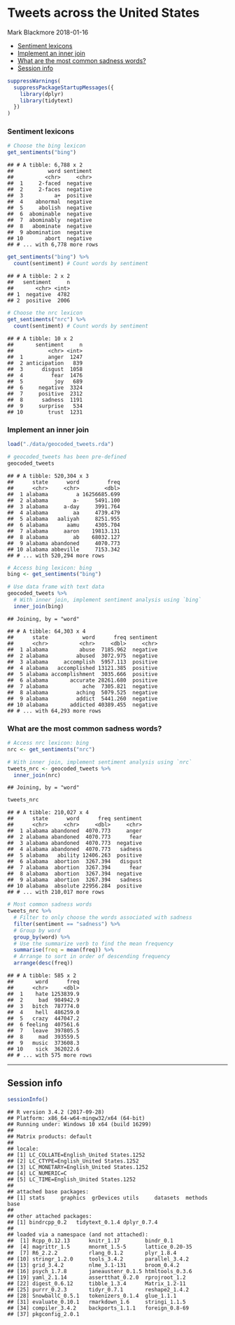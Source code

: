 Tweets across the United States
================
Mark Blackmore
2018-01-16

-   [Sentiment lexicons](#sentiment-lexicons)
-   [Implement an inner join](#implement-an-inner-join)
-   [What are the most common sadness words?](#what-are-the-most-common-sadness-words)
-   [Session info](#session-info)

``` r
suppressWarnings(
  suppressPackageStartupMessages({
    library(dplyr)
    library(tidytext)
  })
)
```

### Sentiment lexicons

``` r
# Choose the bing lexicon
get_sentiments("bing") 
```

    ## # A tibble: 6,788 x 2
    ##           word sentiment
    ##          <chr>     <chr>
    ##  1     2-faced  negative
    ##  2     2-faces  negative
    ##  3          a+  positive
    ##  4    abnormal  negative
    ##  5     abolish  negative
    ##  6  abominable  negative
    ##  7  abominably  negative
    ##  8   abominate  negative
    ##  9 abomination  negative
    ## 10       abort  negative
    ## # ... with 6,778 more rows

``` r
get_sentiments("bing") %>%
  count(sentiment) # Count words by sentiment
```

    ## # A tibble: 2 x 2
    ##   sentiment     n
    ##       <chr> <int>
    ## 1  negative  4782
    ## 2  positive  2006

``` r
# Choose the nrc lexicon
get_sentiments("nrc") %>%
  count(sentiment) # Count words by sentiment
```

    ## # A tibble: 10 x 2
    ##       sentiment     n
    ##           <chr> <int>
    ##  1        anger  1247
    ##  2 anticipation   839
    ##  3      disgust  1058
    ##  4         fear  1476
    ##  5          joy   689
    ##  6     negative  3324
    ##  7     positive  2312
    ##  8      sadness  1191
    ##  9     surprise   534
    ## 10        trust  1231

### Implement an inner join

``` r
load("./data/geocoded_tweets.rda")

# geocoded_tweets has been pre-defined
geocoded_tweets
```

    ## # A tibble: 520,304 x 3
    ##      state      word         freq
    ##      <chr>     <chr>        <dbl>
    ##  1 alabama         a 16256685.699
    ##  2 alabama        a-     5491.100
    ##  3 alabama     a-day     3991.764
    ##  4 alabama        aa     4739.479
    ##  5 alabama   aaliyah     8251.955
    ##  6 alabama      aamu     4305.704
    ##  7 alabama     aaron    19813.131
    ##  8 alabama        ab    68032.127
    ##  9 alabama abandoned     4070.773
    ## 10 alabama abbeville     7153.342
    ## # ... with 520,294 more rows

``` r
# Access bing lexicon: bing
bing <- get_sentiments("bing")

# Use data frame with text data
geocoded_tweets %>%
  # With inner join, implement sentiment analysis using `bing`
  inner_join(bing)
```

    ## Joining, by = "word"

    ## # A tibble: 64,303 x 4
    ##      state           word      freq sentiment
    ##      <chr>          <chr>     <dbl>     <chr>
    ##  1 alabama          abuse  7185.962  negative
    ##  2 alabama         abused  3072.975  negative
    ##  3 alabama     accomplish  5957.113  positive
    ##  4 alabama   accomplished 13121.385  positive
    ##  5 alabama accomplishment  3035.666  positive
    ##  6 alabama       accurate 28261.680  positive
    ##  7 alabama           ache  7305.821  negative
    ##  8 alabama         aching  5079.525  negative
    ##  9 alabama         addict  5441.260  negative
    ## 10 alabama       addicted 40389.455  negative
    ## # ... with 64,293 more rows

### What are the most common sadness words?

``` r
# Access nrc lexicon: bing
nrc <- get_sentiments("nrc")

# With inner join, implement sentiment analysis using `nrc`
tweets_nrc <- geocoded_tweets %>% 
  inner_join(nrc)
```

    ## Joining, by = "word"

``` r
tweets_nrc
```

    ## # A tibble: 210,027 x 4
    ##      state      word      freq sentiment
    ##      <chr>     <chr>     <dbl>     <chr>
    ##  1 alabama abandoned  4070.773     anger
    ##  2 alabama abandoned  4070.773      fear
    ##  3 alabama abandoned  4070.773  negative
    ##  4 alabama abandoned  4070.773   sadness
    ##  5 alabama   ability 12406.263  positive
    ##  6 alabama  abortion  3267.394   disgust
    ##  7 alabama  abortion  3267.394      fear
    ##  8 alabama  abortion  3267.394  negative
    ##  9 alabama  abortion  3267.394   sadness
    ## 10 alabama  absolute 22956.284  positive
    ## # ... with 210,017 more rows

``` r
# Most common sadness words
tweets_nrc %>%
  # Filter to only choose the words associated with sadness
  filter(sentiment == "sadness") %>%
  # Group by word
  group_by(word) %>%
  # Use the summarize verb to find the mean frequency
  summarise(freq = mean(freq)) %>%
  # Arrange to sort in order of descending frequency
  arrange(desc(freq))
```

    ## # A tibble: 585 x 2
    ##       word      freq
    ##      <chr>     <dbl>
    ##  1    hate 1253839.9
    ##  2     bad  984942.9
    ##  3   bitch  787774.0
    ##  4    hell  486259.0
    ##  5   crazy  447047.2
    ##  6 feeling  407561.6
    ##  7   leave  397805.5
    ##  8     mad  393559.5
    ##  9   music  373608.3
    ## 10    sick  362022.6
    ## # ... with 575 more rows

------------------------------------------------------------------------

Session info
------------

``` r
sessionInfo()
```

    ## R version 3.4.2 (2017-09-28)
    ## Platform: x86_64-w64-mingw32/x64 (64-bit)
    ## Running under: Windows 10 x64 (build 16299)
    ## 
    ## Matrix products: default
    ## 
    ## locale:
    ## [1] LC_COLLATE=English_United States.1252 
    ## [2] LC_CTYPE=English_United States.1252   
    ## [3] LC_MONETARY=English_United States.1252
    ## [4] LC_NUMERIC=C                          
    ## [5] LC_TIME=English_United States.1252    
    ## 
    ## attached base packages:
    ## [1] stats     graphics  grDevices utils     datasets  methods   base     
    ## 
    ## other attached packages:
    ## [1] bindrcpp_0.2   tidytext_0.1.4 dplyr_0.7.4   
    ## 
    ## loaded via a namespace (and not attached):
    ##  [1] Rcpp_0.12.13      knitr_1.17        bindr_0.1        
    ##  [4] magrittr_1.5      mnormt_1.5-5      lattice_0.20-35  
    ##  [7] R6_2.2.2          rlang_0.1.2       plyr_1.8.4       
    ## [10] stringr_1.2.0     tools_3.4.2       parallel_3.4.2   
    ## [13] grid_3.4.2        nlme_3.1-131      broom_0.4.2      
    ## [16] psych_1.7.8       janeaustenr_0.1.5 htmltools_0.3.6  
    ## [19] yaml_2.1.14       assertthat_0.2.0  rprojroot_1.2    
    ## [22] digest_0.6.12     tibble_1.3.4      Matrix_1.2-11    
    ## [25] purrr_0.2.3       tidyr_0.7.1       reshape2_1.4.2   
    ## [28] SnowballC_0.5.1   tokenizers_0.1.4  glue_1.1.1       
    ## [31] evaluate_0.10.1   rmarkdown_1.6     stringi_1.1.5    
    ## [34] compiler_3.4.2    backports_1.1.1   foreign_0.8-69   
    ## [37] pkgconfig_2.0.1
